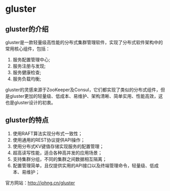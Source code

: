 # gluster

## gluster的介绍
gluster是一款轻量级高性能的分布式集群管理软件，实现了分布式软件架构中的常用核心组件，包括：
1. 服务配置管理中心;
2. 服务注册与发现;
3. 服务健康检查;
4. 服务负载均衡;

gluster的灵感来源于ZooKeeper及Consul，它们都实现了类似的分布式组件，但是gluster更加的轻量级、低成本、易维护、架构清晰、简单实用、性能高效，这也是gluster设计的初衷。

## gluster的特点

1. 使用RAFT算法实现分布式一致性；
2. 使用通用的REST协议提供API操作；
3. 使用分布式KV键值存储实现服务的配置管理；
4. 超高读写性能，适合各种高并发的应用场景；
5. 支持集群分组，不同的集群之间数据相互隔离；
6. 配置管理简单，且仅提供实用的API接口以及终端管理命令，轻量级、低成本、易维护；


官方网站：http://johng.cn/gluster




